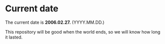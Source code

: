 # Current date

The current date is **2006.02.27.** (YYYY.MM.DD.)

This repository will be good when the world ends, so we will know how long it lasted.